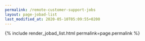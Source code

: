 ```yaml
---
permalink: /remote-customer-support-jobs
layout: page-jobad-list
last_modified_at: 2020-05-10T05:09:55+0200
---
```

{% include render_jobad_list.html permalink=page.permalink %}
